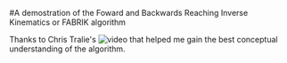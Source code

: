 #A demostration of the Foward and Backwards Reaching Inverse Kinematics or FABRIK algorithm

Thanks to Chris Tralie's ![video](https://youtu.be/DOR0kO-UXsI?si=lHh8sDMlxBt9JKA2) that helped me gain the best conceptual understanding of the algorithm.
